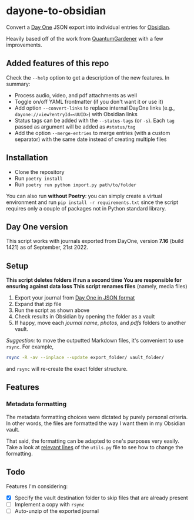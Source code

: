 # dayone-to-obsidian

Convert a [Day One](https://dayoneapp.com/) JSON export into individual entries for [Obsidian](https://obsidian.md).

Heavily based off of the work from [QuantumGardener](https://github.com/quantumgardener/dayone-to-obsidian) with a few improvements.

## Added features of this repo

Check the `--help` option to get a description of the new features. In summary:

- Process audio, video, and pdf attachments as well
- Toggle on/off YAML frontmatter (if you don't want it or use it)
- Add option `--convert-links` to replace internal DayOne links (e.g., `dayone://view?entryId=<UUID>`) with Obsidian links
- Status tags can be added with the `--status-tags` (or `-s`). Each `tag` passed as argument will be added as `#status/tag`
- Add the option `--merge-entries` to merge entries (with a custom separator) with the same date instead of creating multiple files

## Installation

- Clone the repository
- Run `poetry install`
- Run `poetry run python import.py path/to/folder`

You can also run **without Poetry**: you can simply create a virtual environment and run `pip install -r requirements.txt` since the script requires only a couple of packages not in Python standard library.

## Day One version

This script works with journals exported from DayOne, version **7.16** (build 1421) as of September, 21st 2022.

## Setup

**This script deletes folders if run a second time**
**You are responsible for ensuring against data loss**
**This script renames files** (namely, media files)

1. Export your journal from [Day One in JSON format](https://help.dayoneapp.com/en/articles/440668-exporting-entries)
2. Expand that zip file
3. Run the script as shown above
4. Check results in Obsidian by opening the folder as a vault
5. If happy, move each _journal name_, _photos_, and _pdfs_ folders to another vault.

_Suggestion:_ to move the outputted Markdown files, it's convenient to use `rsync`. For example,

```bash
rsync -R -av --inplace --update export_folder/ vault_folder/
```

and `rsync` will re-create the exact folder structure.

## Features

### Metadata formatting

The metadata formatting choices were dictated by purely personal criteria. In other words, the files are formatted the way I want them in my Obsidian vault.

That said, the formatting can be adapted to one's purposes very easily. Take a look at [relevant lines](https://github.com/edoardob90/dayone-to-obsidian/blob/260f5d68b4e40da51898962c46a55c7dd355b709/utils.py#L213-L219) of the `utils.py` file to see how to change the formatting.

## Todo

Features I'm considering:

- [x] Specify the vault destination folder to skip files that are already present
- [ ] Implement a copy with `rsync`
- [ ] Auto-unzip of the exported journal
